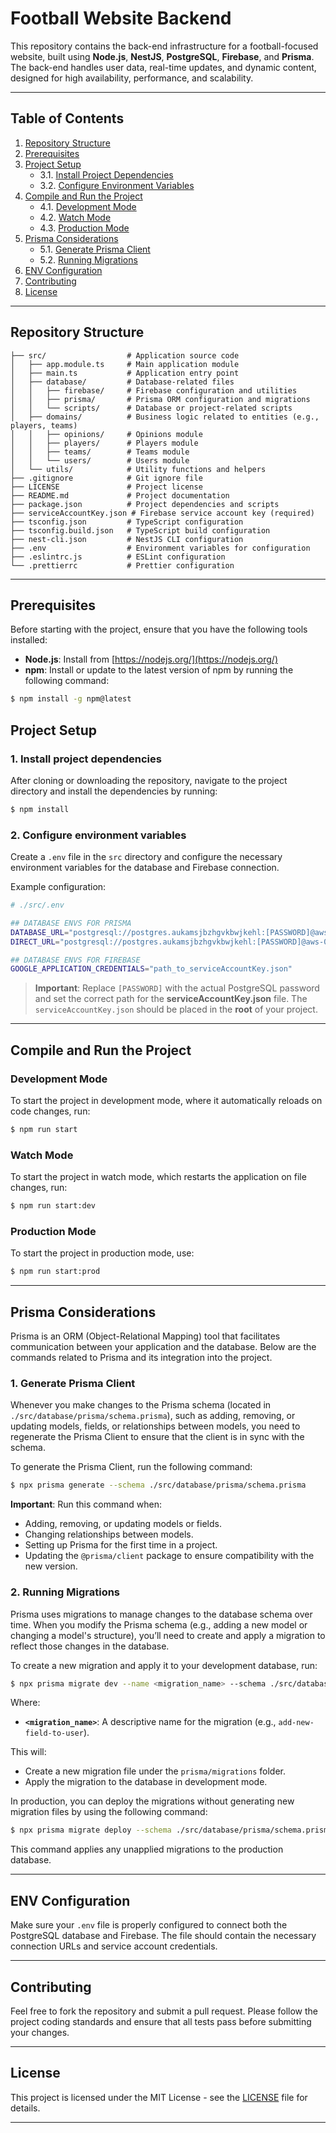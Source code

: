 # Football Website Backend

This repository contains the back-end infrastructure for a football-focused website, built using **Node.js**, **NestJS**, **PostgreSQL**, **Firebase**, and **Prisma**. The back-end handles user data, real-time updates, and dynamic content, designed for high availability, performance, and scalability.

---

## Table of Contents

1. [Repository Structure](#repository-structure)
2. [Prerequisites](#prerequisites)
3. [Project Setup](#project-setup)
    - 3.1. [Install Project Dependencies](#install-project-dependencies)
    - 3.2. [Configure Environment Variables](#configure-environment-variables)
4. [Compile and Run the Project](#compile-and-run-the-project)
    - 4.1. [Development Mode](#development-mode)
    - 4.2. [Watch Mode](#watch-mode)
    - 4.3. [Production Mode](#production-mode)
5. [Prisma Considerations](#prisma-considerations)
    - 5.1. [Generate Prisma Client](#generate-prisma-client)
    - 5.2. [Running Migrations](#running-migrations)
6. [ENV Configuration](#env-configuration)
7. [Contributing](#contributing)
8. [License](#license)

---

## Repository Structure

```plaintext
├── src/                  # Application source code
│   ├── app.module.ts     # Main application module
│   ├── main.ts           # Application entry point
│   ├── database/         # Database-related files
│   │   ├── firebase/     # Firebase configuration and utilities
│   │   ├── prisma/       # Prisma ORM configuration and migrations
│   │   └── scripts/      # Database or project-related scripts
│   ├── domains/          # Business logic related to entities (e.g., players, teams)
│   │   ├── opinions/     # Opinions module
│   │   ├── players/      # Players module
│   │   ├── teams/        # Teams module
│   │   └── users/        # Users module
│   └── utils/            # Utility functions and helpers
├── .gitignore            # Git ignore file
├── LICENSE               # Project license
├── README.md             # Project documentation
├── package.json          # Project dependencies and scripts
├── serviceAccountKey.json # Firebase service account key (required)
├── tsconfig.json         # TypeScript configuration
├── tsconfig.build.json   # TypeScript build configuration
├── nest-cli.json         # NestJS CLI configuration
├── .env                  # Environment variables for configuration
├── .eslintrc.js          # ESLint configuration
└── .prettierrc           # Prettier configuration
```

---

## Prerequisites

Before starting with the project, ensure that you have the following tools installed:

-   **Node.js**: Install from [https://nodejs.org/](https://nodejs.org/)
-   **npm**: Install or update to the latest version of npm by running the following command:

```bash
$ npm install -g npm@latest
```

## Project Setup

### 1. Install project dependencies

After cloning or downloading the repository, navigate to the project directory and install the dependencies by running:

```bash
$ npm install
```

### 2. Configure environment variables

Create a `.env` file in the `src` directory and configure the necessary environment variables for the database and Firebase connection.

Example configuration:

```bash
# ./src/.env

## DATABASE ENVS FOR PRISMA
DATABASE_URL="postgresql://postgres.aukamsjbzhgvkbwjkehl:[PASSWORD]@aws-0-sa-east-1.pooler.supabase.com:6543/postgres?pgbouncer=true"
DIRECT_URL="postgresql://postgres.aukamsjbzhgvkbwjkehl:[PASSWORD]@aws-0-sa-east-1.pooler.supabase.com:5432/postgres"

## DATABASE ENVS FOR FIREBASE
GOOGLE_APPLICATION_CREDENTIALS="path_to_serviceAccountKey.json"
```

> **Important**: Replace `[PASSWORD]` with the actual PostgreSQL password and set the correct path for the **serviceAccountKey.json** file. The `serviceAccountKey.json` should be placed in the **root** of your project.

---

## Compile and Run the Project

### Development Mode

To start the project in development mode, where it automatically reloads on code changes, run:

```bash
$ npm run start
```

### Watch Mode

To start the project in watch mode, which restarts the application on file changes, run:

```bash
$ npm run start:dev
```

### Production Mode

To start the project in production mode, use:

```bash
$ npm run start:prod
```

---

## Prisma Considerations

Prisma is an ORM (Object-Relational Mapping) tool that facilitates communication between your application and the database. Below are the commands related to Prisma and its integration into the project.

### 1. **Generate Prisma Client**

Whenever you make changes to the Prisma schema (located in `./src/database/prisma/schema.prisma`), such as adding, removing, or updating models, fields, or relationships between models, you need to regenerate the Prisma Client to ensure that the client is in sync with the schema.

To generate the Prisma Client, run the following command:

```bash
$ npx prisma generate --schema ./src/database/prisma/schema.prisma
```

**Important**: Run this command when:

-   Adding, removing, or updating models or fields.
-   Changing relationships between models.
-   Setting up Prisma for the first time in a project.
-   Updating the `@prisma/client` package to ensure compatibility with the new version.

### 2. **Running Migrations**

Prisma uses migrations to manage changes to the database schema over time. When you modify the Prisma schema (e.g., adding a new model or changing a model's structure), you’ll need to create and apply a migration to reflect those changes in the database.

To create a new migration and apply it to your development database, run:

```bash
$ npx prisma migrate dev --name <migration_name> --schema ./src/database/prisma/schema.prisma
```

Where:

-   **`<migration_name>`**: A descriptive name for the migration (e.g., `add-new-field-to-user`).

This will:

-   Create a new migration file under the `prisma/migrations` folder.
-   Apply the migration to the database in development mode.

In production, you can deploy the migrations without generating new migration files by using the following command:

```bash
$ npx prisma migrate deploy --schema ./src/database/prisma/schema.prisma
```

This command applies any unapplied migrations to the production database.

---

## ENV Configuration

Make sure your `.env` file is properly configured to connect both the PostgreSQL database and Firebase. The file should contain the necessary connection URLs and service account credentials.

---

## Contributing

Feel free to fork the repository and submit a pull request. Please follow the project coding standards and ensure that all tests pass before submitting your changes.

---

## License

This project is licensed under the MIT License - see the [LICENSE](LICENSE) file for details.

---
